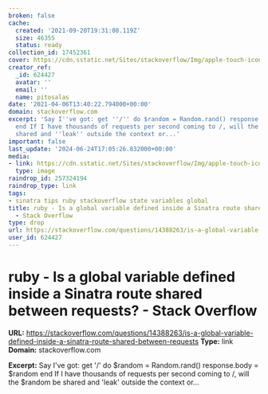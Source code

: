 ```yaml
---
broken: false
cache:
  created: '2021-09-20T19:31:08.119Z'
  size: 46355
  status: ready
collection_id: 17452361
cover: https://cdn.sstatic.net/Sites/stackoverflow/Img/apple-touch-icon@2.png?v=73d79a89bded
creator_ref:
  _id: 624427
  avatar: ''
  email: ''
  name: pitosalas
date: '2021-04-06T13:40:22.794000+00:00'
domain: stackoverflow.com
excerpt: 'Say I''ve got: get ''/'' do $random = Random.rand() response.body = $random
  end If I have thousands of requests per second coming to /, will the $random be
  shared and ''leak'' outside the context or...'
important: false
last_update: '2024-06-24T17:05:26.832000+00:00'
media:
- link: https://cdn.sstatic.net/Sites/stackoverflow/Img/apple-touch-icon@2.png?v=73d79a89bded
  type: image
raindrop_id: 257324194
raindrop_type: link
tags:
- sinatra tips ruby stackoverflow state variables global
title: ruby - Is a global variable defined inside a Sinatra route shared between requests?
  - Stack Overflow
type: drop
url: https://stackoverflow.com/questions/14388263/is-a-global-variable-defined-inside-a-sinatra-route-shared-between-requests
user_id: 624427
---
```


# ruby - Is a global variable defined inside a Sinatra route shared between requests? - Stack Overflow

**URL:** https://stackoverflow.com/questions/14388263/is-a-global-variable-defined-inside-a-sinatra-route-shared-between-requests
**Type:** link
**Domain:** stackoverflow.com

**Excerpt:** Say I've got: get '/' do $random = Random.rand() response.body = $random end If I have thousands of requests per second coming to /, will the $random be shared and 'leak' outside the context or...
